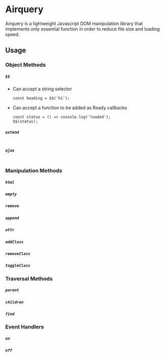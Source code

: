 # Airquery

Airquery is a lightweight Javascript DOM manipulation library that implements only essential function in order to reduce file size and loading speed.

## Usage

### Object Methods

##### `$$`
- Can accept a string selector

  ```
  const heading = $$('h1');
  ```

- Can accept a function to be added as Ready callbacks
  ```
  const status = () => console.log('loaded');
  $$(status);
  ```


##### `extend`
  ```
  ```

##### `ajax`
  ```
  ```

### Manipulation Methods

##### `html`

##### `empty`

##### `remove`

##### `append`

##### `attr`

##### `addClass`

##### `removeClass`

##### `toggleClass`

### Traversal Methods

##### `parent`

##### `children`

##### `find`

### Event Handlers

##### `on`

##### `off`
